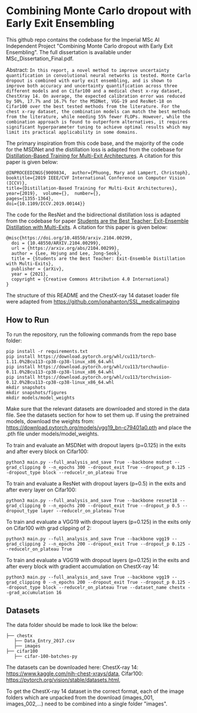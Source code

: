 # Combining Monte Carlo dropout with Early Exit Ensembling
This github repo contains the codebase for the Imperial MSc AI Independent Project "Combining Monte Carlo dropout with Early Exit Ensembling". The full dissertation is available under MSc_Dissertation_Final.pdf.

Abstract:
`
In this report, a novel method to improve uncertainty quantification in convolutional
neural networks is tested. Monte Carlo dropout is combined with early exit ensembling,
and is shown to improve both accuracy and uncertainty quantification across
three different models and on Cifar100 and a medical chest x-ray dataset, ChestXray
14. On average, the expected calibration error was reduced by 50%, 17.7% and
16.7% for the MSDNet, VGG-19 and ResNet-18 on Cifar100 over the best tested
methods from the literature. For the chest x-ray dataset, the combination models
can match the best methods from the literature, while needing 55% fewer FLOPs.
However, while the combination approach is found to outperform alternatives, it requires
significant hyperparameter tuning to achieve optimal results which may limit
its practical applicability in some domains.
`

The primary inspiration from this code base, and the majority of the code for the MSDNet and the distillation loss is adapted from the codebase for [Distillation-Based Training for Multi-Exit Architectures](https://ieeexplore.ieee.org/document/9009834). A citation for this paper is given below:

```
@INPROCEEDINGS{9009834,  author={Phuong, Mary and Lampert, Christoph},  
booktitle={2019 IEEE/CVF International Conference on Computer Vision (ICCV)},   
title={Distillation-Based Training for Multi-Exit Architectures},   
year={2019},  volume={},  number={},  
pages={1355-1364},  
doi={10.1109/ICCV.2019.00144}}
```

The code for the ResNet and the bidirectional distillation loss is adapted from the codebase for paper [Students are the Best Teacher: Exit-Ensemble Distillation with Multi-Exits](https://arxiv.org/abs/2104.00299). A citation for this paper is given below:

```
@misc{https://doi.org/10.48550/arxiv.2104.00299,
  doi = {10.48550/ARXIV.2104.00299},
  url = {https://arxiv.org/abs/2104.00299},
  author = {Lee, Hojung and Lee, Jong-Seok},
  title = {Students are the Best Teacher: Exit-Ensemble Distillation with Multi-Exits},
  publisher = {arXiv},
  year = {2021},
  copyright = {Creative Commons Attribution 4.0 International}
}
```
The structure of this README and the ChestX-ray 14 dataset loader file were adapted from https://github.com/jonahanton/SSL_medicalimaging

## How to Run
To run the repository, run the following commands from the repo base folder:

```
pip install -r requirements.txt
pip install https://download.pytorch.org/whl/cu113/torch-1.11.0%2Bcu113-cp38-cp38-linux_x86_64.whl
pip install https://download.pytorch.org/whl/cu113/torchaudio-0.11.0%2Bcu113-cp38-cp38-linux_x86_64.whl
pip install https://download.pytorch.org/whl/cu113/torchvision-0.12.0%2Bcu113-cp38-cp38-linux_x86_64.whl
mkdir snapshots
mkdir snapshots/figures
mkdir models/model_weights
```

Make sure that the relevant datasets are downloaded and stored in the data file. See the datasets section for how to set them up.
If using the pretrained models, download the weights from: https://download.pytorch.org/models/vgg19_bn-c79401a0.pth and place the .pth file under models/model_weights.

To train and evaluate an MSDNet with dropout layers (p=0.125) in the exits and after every block on Cifar100:
```
python3 main.py --full_analysis_and_save True --backbone msdnet --grad_clipping 0 --n_epochs 300 --dropout_exit True --dropout_p 0.125 --dropout_type block --reducelr_on_plateau True
```

To train and evaluate a ResNet with dropout layers (p=0.5) in the exits and after every layer on Cifar100:
```
python3 main.py --full_analysis_and_save True --backbone resnet18 --grad_clipping 0 --n_epochs 200 --dropout_exit True --dropout_p 0.5 --dropout_type layer --reducelr_on_plateau True
```

To train and evaluate a VGG19 with dropout layers (p=0.125) in the exits only on Cifar100 with grad clipping of 2:
```
python3 main.py --full_analysis_and_save True --backbone vgg19 --grad_clipping 2 --n_epochs 200 --dropout_exit True --dropout_p 0.125 --reducelr_on_plateau True
```

To train and evaluate a VGG19 with dropout layers (p=0.125) in the exits and after every block with gradient accumulation on ChestX-ray 14:
```
python3 main.py --full_analysis_and_save True --backbone vgg19 --grad_clipping 0 --n_epochs 200 --dropout_exit True --dropout_p 0.125 --dropout_type block --reducelr_on_plateau True --dataset_name chestx --grad_accumulation 16
```
 
## Datasets
The data folder should be made to look like the below:

    ├── chestx
       ├── Data_Entry_2017.csv
       ├── images
    ├── cifar100
       ├── cifar-100-batches-py
         
    
The datasets can be downloaded here:
ChestX-ray 14: https://www.kaggle.com/nih-chest-xrays/data,
Cifar100: https://pytorch.org/vision/stable/datasets.html,

To get the ChestX-ray 14 dataset in the correct format, each of the image folders which are unpacked from the download (images_001, images_002,...) need to be combined into a single folder "images".

